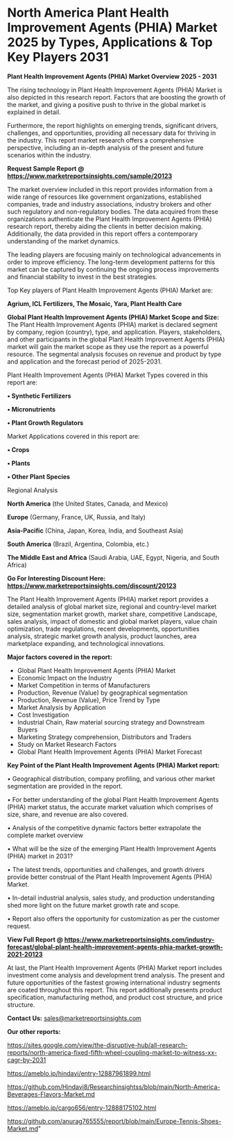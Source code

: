 # North America Plant Health Improvement Agents (PHIA) Market 2025 by Types, Applications & Top Key Players 2031

<Strong> Plant Health Improvement Agents (PHIA) Market Overview 2025 - 2031</strong>

The rising technology in Plant Health Improvement Agents (PHIA) Market is also depicted in this research report. Factors that are boosting the growth of the market, and giving a positive push to thrive in the global market is explained in detail.

Furthermore, the report highlights on emerging trends, significant drivers, challenges, and opportunities, providing all necessary data for thriving in the industry. This report market research offers a comprehensive perspective, including an in-depth analysis of the present and future scenarios within the industry.

<strong>Request Sample Report @ <a href=https://www.marketreportsinsights.com/sample/20123>https://www.marketreportsinsights.com/sample/20123</a></strong>

The market overview included in this report provides information from a wide range of resources like government organizations, established companies, trade and industry associations, industry brokers and other such regulatory and non-regulatory bodies. The data acquired from these organizations authenticate the Plant Health Improvement Agents (PHIA) research report, thereby aiding the clients in better decision making. Additionally, the data provided in this report offers a contemporary understanding of the market dynamics.

The leading players are focusing mainly on technological advancements in order to improve efficiency. The long-term development patterns for this market can be captured by continuing the ongoing process improvements and financial stability to invest in the best strategies.

Top Key players of Plant Health Improvement Agents (PHIA) Market are:

<strong>Agrium, ICL Fertilizers, The Mosaic, Yara, Plant Health Care</strong>

<strong><b>Global Plant Health Improvement Agents (PHIA) Market Scope and Size:</b></strong>
The Plant Health Improvement Agents (PHIA) market is declared segment by company, region (country), type, and application. Players, stakeholders, and other participants in the global Plant Health Improvement Agents (PHIA) market will gain the market scope as they use the report as a powerful resource. The segmental analysis focuses on revenue and product by type and application and the forecast period of 2025-2031.

Plant Health Improvement Agents (PHIA) Market Types covered in this report are:

<strong>• Synthetic Fertilizers

• Micronutrients

• Plant Growth Regulators</strong>

Market Applications covered in this report are:

<strong>• Crops

• Plants

• Other Plant Species</strong> 

Regional Analysis

<strong>North America</strong> (the United States, Canada, and Mexico)

<strong>Europe</strong> (Germany, France, UK, Russia, and Italy)

<strong>Asia-Pacific</strong> (China, Japan, Korea, India, and Southeast Asia)

<strong>South America</strong> (Brazil, Argentina, Colombia, etc.)

<strong>The Middle East and Africa</strong> (Saudi Arabia, UAE, Egypt, Nigeria, and South Africa)

<strong>Go For Interesting Discount Here: <a href=https://www.marketreportsinsights.com/discount/20123>https://www.marketreportsinsights.com/discount/20123</a></strong>

The Plant Health Improvement Agents (PHIA) market report provides a detailed analysis of global market size, regional and country-level market size, segmentation market growth, market share, competitive Landscape, sales analysis, impact of domestic and global market players, value chain optimization, trade regulations, recent developments, opportunities analysis, strategic market growth analysis, product launches, area marketplace expanding, and technological innovations.

<strong><b>Major factors covered in the report:</b></strong>
<ul>
  <li>Global Plant Health Improvement Agents (PHIA) Market </li>
  <li>Economic Impact on the Industry</li>
  <li>Market Competition in terms of Manufacturers</li>
  <li>Production, Revenue (Value) by geographical segmentation</li>
  <li>Production, Revenue (Value), Price Trend by Type</li>
  <li>Market Analysis by Application</li>
  <li>Cost Investigation</li>
  <li>Industrial Chain, Raw material sourcing strategy and Downstream Buyers</li>
  <li>Marketing Strategy comprehension, Distributors and Traders</li>
  <li>Study on Market Research Factors</li>
  <li>Global Plant Health Improvement Agents (PHIA) Market Forecast</li>
</ul>

<strong><b>Key Point of the Plant Health Improvement Agents (PHIA) Market report:</b></strong>

• Geographical distribution, company profiling, and various other market segmentation are provided in the report.

• For better understanding of the global Plant Health Improvement Agents (PHIA) market status, the accurate market valuation which comprises of size, share, and revenue are also covered.

• Analysis of the competitive dynamic factors better extrapolate the complete market overview

• What will be the size of the emerging Plant Health Improvement Agents (PHIA) market in 2031?

• The latest trends, opportunities and challenges, and growth drivers provide better construal of the Plant Health Improvement Agents (PHIA) Market.

• In-detail industrial analysis, sales study, and production understanding shed more light on the future market growth rate and scope.

• Report also offers the opportunity for customization as per the customer request.

<strong><b>View Full Report @ <a href=https://www.marketreportsinsights.com/industry-forecast/global-plant-health-improvement-agents-phia-market-growth-2021-20123>https://www.marketreportsinsights.com/industry-forecast/global-plant-health-improvement-agents-phia-market-growth-2021-20123</a></b></strong>


At last, the Plant Health Improvement Agents (PHIA) Market report includes investment come analysis and development trend analysis. The present and future opportunities of the fastest growing international industry segments are coated throughout this report. This report additionally presents product specification, manufacturing method, and product cost structure, and price structure.

<strong>Contact Us:</strong>
sales@marketreportsinsights.com

<strong>Our other reports:</strong>

<a href=https://sites.google.com/view/the-disruptive-hub/all-research-reports/north-america-fixed-fifth-wheel-coupling-market-to-witness-xx-cagr-by-2031>https://sites.google.com/view/the-disruptive-hub/all-research-reports/north-america-fixed-fifth-wheel-coupling-market-to-witness-xx-cagr-by-2031</a>

<a href=https://ameblo.jp/hindavi/entry-12887961899.html>https://ameblo.jp/hindavi/entry-12887961899.html</a>

<a href=https://github.com/Hindavi8/Researchinsightss/blob/main/North-America-Beverages-Flavors-Market.md>https://github.com/Hindavi8/Researchinsightss/blob/main/North-America-Beverages-Flavors-Market.md</a>

<a href=https://ameblo.jp/cargo656/entry-12888175102.html>https://ameblo.jp/cargo656/entry-12888175102.html</a>

<a href=https://github.com/anurag765555/report/blob/main/Europe-Tennis-Shoes-Market.md>https://github.com/anurag765555/report/blob/main/Europe-Tennis-Shoes-Market.md</a>"
